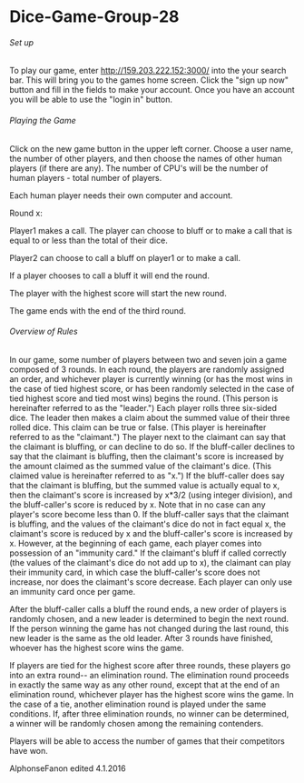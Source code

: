 # Dice-Game-Group-28

###### Set up
To play our game, enter http://159.203.222.152:3000/ into the your search bar. This will bring you to the games home screen. Click the "sign up now" button and fill in the fields to make your account. Once you have an account you will be able to use the "login in" button. 

###### Playing the Game

Click on the new game button in the upper left corner. Choose a user name, the number of other players, and then choose the names of other human players (if there are any). The number of CPU's will be the number of human players - total number of players.

Each human player needs their own computer and account. 

Round x: 

Player1 makes a call. The player can choose to bluff or to make a call that is equal to or less than the total of their dice. 

<end of player1s turn>

Player2 can choose to call a bluff on player1 or to make a call. 

<end of player2s turn>

If a player chooses to call a bluff it will end the round. 

The player with the highest score will start the new round.

The game ends with the end of the third round.

###### Overview of Rules

In our game, some number of players between two and seven join a game composed of 3 rounds. In each round, the players are randomly assigned an order, and whichever player is currently winning (or has the most wins in the case of tied highest score, or has been randomly selected in the case of tied highest score and tied most wins) begins the round. (This person is hereinafter referred to as the "leader.") Each player rolls three six-sided dice. The leader then makes a claim about the summed value of their three rolled dice. This claim can be true or false. (This player is hereinafter referred to as the "claimant.") The player next to the claimant can say that the claimant is bluffing, or can decline to do so. If the bluff-caller declines to say that the claimant is bluffing, then the claimant's score is increased by the amount claimed as the summed value of the claimant's dice. (This claimed value is hereinafter referred to as "x.") If the bluff-caller does say that the claimant is bluffing, but the summed value is actually equal to x, then the claimant's score is increased by x*3/2 (using integer division), and the bluff-caller's score is reduced by x. Note that in no case can any player's score become less than 0. If the bluff-caller says that the claimant is bluffing, and the values of the claimant's dice do not in fact equal x, the claimant's score is reduced by x and the bluff-caller's score is increased by x. However, at the beginning of each game, each player comes into possession of an "immunity card." If the claimant's bluff if called correctly (the values of the claimant's dice do not add up to x), the claimant can play their immunity card, in which case the bluff-caller's score does not increase, nor does the claimant's score decrease. Each player can only use an immunity card once per game.

After the bluff-caller calls a bluff the round ends, a new order of players is randomly chosen, and a new leader is determined to begin the next round. If the person winning the game has not changed during the last round, this new leader is the same as the old leader. After 3 rounds have finished, whoever has the highest score wins the game.

If players are tied for the highest score after three rounds, these players go into an extra round-- an elimination round. The elimination round proceeds in exactly the same way as any other round, except that at the end of an elimination round, whichever player has the highest score wins the game. In the case of a tie, another elimination round is played under the same conditions. If, after three elimination rounds, no winner can be determined, a winner will be randomly chosen among the remaining contenders.

Players will be able to access the number of games that their competitors have won.

AlphonseFanon edited 4.1.2016
